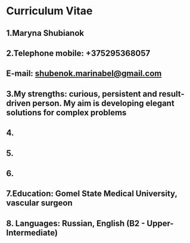 # Curriculum Vitae
## 1.Maryna Shubianok
## 2.Telephone mobile: +375295368057
## E-mail: shubenok.marinabel@gmail.com
## 3.My strengths: curious, persistent and result-driven person. My aim is developing elegant solutions for complex problems
## 4. 
## 5.
## 6.
## 7.Education: Gomel State Medical University, vascular surgeon
## 8. Languages: Russian, English (B2 - Upper-Intermediate)

